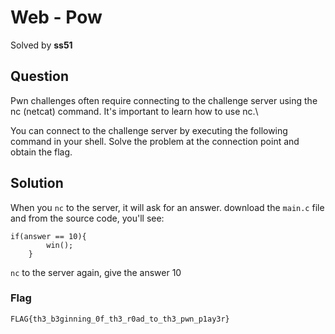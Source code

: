 # Web - Pow
Solved by **ss51**

## Question
Pwn challenges often require connecting to the challenge server using the nc (netcat) command. It's important to learn how to use nc.\

You can connect to the challenge server by executing the following command in your shell. Solve the problem at the connection point and obtain the flag.
## Solution
When you `nc` to the server, it will ask for an answer. download the `main.c` file and from the source code, you'll see:
```
if(answer == 10){
        win();
    }
```
`nc` to the server again, give the answer 10 

### Flag
`FLAG{th3_b3ginning_0f_th3_r0ad_to_th3_pwn_p1ay3r}`
